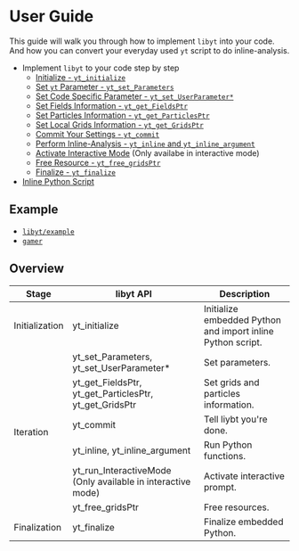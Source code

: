 # User Guide
This guide will walk you through how to implement `libyt` into your code. And how you can convert your everyday used `yt` script to do inline-analysis. 

- Implement `libyt` to your code step by step
  - [Initialize - `yt_initialize`](./Initialize.md#initialize)
  - [Set `yt` Parameter - `yt_set_Parameters`](./SetYTParameter.md#set-yt-parameter)
  - [Set Code Specific Parameter - `yt_set_UserParameter*`](./SetCodeSpecificParameter.md#set-code-specific-parameter)
  - [Set Fields Information - `yt_get_FieldsPtr`](./SetFieldsInformation.md#set-fields-information)
  - [Set Particles Information - `yt_get_ParticlesPtr`](./SetParticlesInformation.md#set-particles-information)
  - [Set Local Grids Information - `yt_get_GridsPtr`](./SetLocalGridsInformation.md#set-local-grids-information)
  - [Commit Your Settings - `yt_commit`](./CommitYourSettings.md#commit-your-settings)
  - [Perform Inline-Analysis - `yt_inline` and `yt_inline_argument`](./PerformInlineAnalysis.md#perform-inline-analysis)
  - [Activate Interactive Mode](./ActivateInteractiveMode.md#activate-interactive-mode) (Only availabe in interactive mode)
  - [Free Resource - `yt_free_gridsPtr`](./FreeResource.md#free-resource)
  - [Finalize - `yt_finalize`](./Finalize.md#finalize)
- [Inline Python Script](./InlinePythonScript.md#inline-python-script)

## Example
- [`libyt/example`](../example/example.cpp)
- [`gamer`](https://github.com/gamer-project/gamer/tree/master/src/YT)

## Overview
<table>
  <thead>
    <tr>
      <th>Stage</th>
      <th>libyt API</th>
      <th>Description</th>
    </tr>
  </thead>
  <tbody>
    <tr>
      <td rowspan=1>Initialization</td>
      <td>yt_initialize</td>
      <td>Initialize embedded Python and import inline Python script.</td>
    </tr>
    <tr>
      <td rowspan=6>Iteration</td>
      <td>yt_set_Parameters, yt_set_UserParameter*</td>
      <td>Set parameters.</td>
    </tr>
    <tr>
      <td>yt_get_FieldsPtr, yt_get_ParticlesPtr, yt_get_GridsPtr</td>
      <td>Set grids and particles information.</td>
    </tr>
    <tr>
      <td>yt_commit</td>
      <td>Tell liybt you're done.</td>
    </tr>
    <tr>
      <td>yt_inline, yt_inline_argument</td>
      <td>Run Python functions.</td>
    </tr>
    <tr>
      <td>yt_run_InteractiveMode (Only available in interactive mode)</td>
      <td>Activate interactive prompt.</td>
    </tr>
    <tr>
      <td>yt_free_gridsPtr</td>
      <td>Free resources.</td>
    </tr>
    <tr>
      <td rowspan=1>Finalization</td>
      <td>yt_finalize</td>
      <td>Finalize embedded Python.</td>
    </tr>
  </tbody>
</table>
